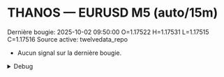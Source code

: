 # THANOS — EURUSD M5 (auto/15m)
Dernière bougie: 2025-10-02 09:50:00  O=1.17522  H=1.17531  L=1.17515  C=1.17516
Source active: twelvedata_repo

- Aucun signal sur la dernière bougie.

<details><summary>Debug</summary>

- TD_API_KEY manquant.

</details>